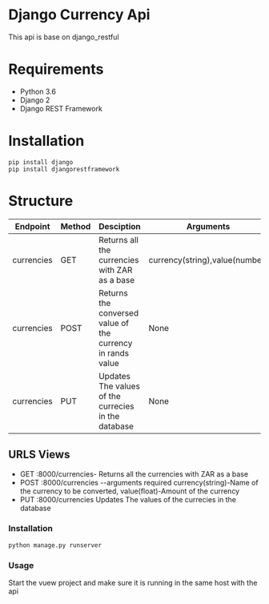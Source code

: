 # Django Currency Api
This api is base on django_restful

# Requirements
- Python 3.6
- Django 2
- Django REST Framework

# Installation

	pip install django
	pip install djangorestframework
	
# Structure
| Endpoint   | Method  | Desciption  | Arguments  |
| ---------- | ------- | ----------- | ---------- |
| currencies | GET | Returns all the currencies with ZAR as a base | currency(string),value(number)  |
| currencies | POST | Returns the conversed value of the currency in rands value | None |
| currencies | PUT | Updates The values of the currecies in the database | None   |

## URLS Views
- GET  :8000/currencies- Returns all the currencies with ZAR as a base
- POST :8000/currencies --arguments required currency(string)-Name of the currency to be converted, value(float)-Amount of the currency 
- PUT  :8000/currencies Updates The values of the currecies in the database

### Installation
	python manage.py runserver
  
### Usage
  Start the vuew project and make sure it is running in the same host with the api
